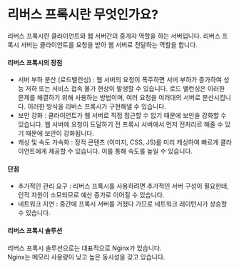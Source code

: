 # 리버스 프록시란 무엇인가요?

리버스 프록시란 클라이언트와 웹 서버간의 중개자 역할을 하는 서버입니다.
리버스 프록시 서버는 클라이언트를 요청을 받아 웹 서버로 전달하는 역할을 합니다.

#### 리버스 프록시의 장점

- 서버 부하 분산 (로드밸런싱) : 웹 서버의 요청이 폭주하면 서버 부하가 증가하여 성능 저하 또는 서비스 접속 불가 현상이 발생할 수 있습니다. 로드 밸런싱은 이러한 문제를 해결하기 위해 사용하는 방법이며, 여러 요청을 여러대의 서버로 분산시킵니다. 이러한 방식을 리버스 프록시가 구현해낼 수 있습니다.
- 보안 강화 : 클라이언트가 웹 서버로 직접 접근할 수 없기 때문에 보안을 강화할 수 있습니다. 웹 서버에 요청이 도달하기 전 프록시 서버에서 먼저 전처리르 해줄 수 있기 때문에 보안이 강화됩니다.
- 캐싱 및 속도 가속화 : 정적 콘텐츠 (이미지, CSS, JS)를 미리 캐싱하여 빠르게 클라이언트에게 제공할 수 있습니다. 이를 통해 속도를 높일 수 있습니다.

#### 단점

- 추가적인 관리 요구 : 리버스 프록시를 사용하려면 추가적인 서버 구성이 필요한데, 인적 자원이 소모되므로 예산 증가로 이어질 수 있습니다.
- 네트워크 지연 : 중간에 프록시 서버를 거쳤다 가므로 네트워크 레이턴시가 상승할 수 있습니다.

#### 리버스 프록시 솔루션

리버스 프록시 솔루션으로는 대표적으로 Nginx가 있습니다.  
Nginx는 메모리 사용량이 낮고 높은 동시성을 갖고 있습니다.
